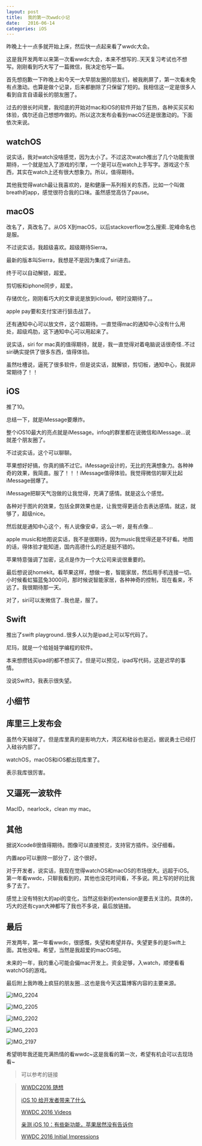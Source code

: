 ```yaml
---
layout: post
title:  我的第一次wwdc小记
date:   2016-06-14
categories: iOS
---
```


昨晚上十一点多就开始上床，然后快一点起来看了wwdc大会。

这是我开发两年以来第一次看wwdc大会，本来不想写的..天天复习考试也不想写。刚刚看到巧大写了一篇微信，我决定也写一篇。

首先想抱歉一下昨晚上和今天一大早朋友圈的朋友们，被我刷屏了，第一次看未免有点激动。也算是做个记录，后来都删除了只保留了短的。我相信这一定是很多人看到自言自语最长的朋友圈了。

过去的很长时间里，我彻底的开始对mac和iOS的软件开始了狂热，各种买买买和体验，偶尔还自己想想咋做的。所以这次发布会看到macOS还是很激动的。下面依次来说。

## watchOS

说实话，我对watch没啥感觉，因为太小了。不过这次watch推出了几个功能我很期待，一个就是加入了游戏的引擎，一个是可以在watch上手写字。游戏这个东西，其实在watch上还有很大想象力。所以，值得期待。

其他我觉得watch最让我喜欢的，是和健康一系列相关的东西，比如一个叫做breath的app，感觉很符合我的口味。虽然感觉高仿了pause。

## macOS

改名了，真改名了。从OS X到macOS，以后stackoverflow怎么搜索..驼峰命名也是服。

不过说实话，我超级喜欢。超级期待Sierra。

最新的版本叫Sierra，我想是不是因为集成了siri进去。

终于可以自动解锁，超爱。

剪切板和iphone同步，超爱。

存储优化，刚刚看巧大的文章说是放到icloud，顿时没期待了。。

apple pay要和支付宝进行狙击战了。

还有通知中心可以放文件，这个超期待。一直觉得mac的通知中心没有什么用处，超级鸡肋，这下通知中心可以用起来了。

说实话，siri for mac真的值得期待，就是，我一直觉得对着电脑说话很奇怪..不过siri确实提供了很多东西，值得体验。

虽然吐槽说，逼死了很多软件，但是说实话，就解锁，剪切板，通知中心，我就非常期待了！！

## iOS

推了10。

总结一下，就是iMessage要爆炸。

整个iOS10最大的亮点就是iMessage。infoq的群里都在说微信和iMessage...说就差个朋友圈了。

不过说实话，这个可以聊聊。

苹果想好好搞，你真的搞不过它。iMessage设计的，无比的充满想象力。各种神奇的效果，我简直。服了！！！iMessage值得体验。我觉得微信的聊天比起iMessage弱爆了。

iMessage把聊天气泡做的让我觉得，充满了感情。就是这么个感觉。

各种对于图片的效果，包括全屏效果也是，让我觉得更适合去表达感情。就这，就够了，超级nice。

然后就是通知中心这个，有人说像安卓，这么一听，是有点像...

apple music和地图说实话，我不是很期待，因为music我觉得还是不好看。地图的话，得体验才能知道，国内高德什么的还是挺不错的。

苹果特意强调了加密，这点是作为一个大公司来说很重要的。

最后想说说homekit。看苹果这样，想做一套，智能家居，然后用手机连接一切。小时候看虹猫蓝兔3000问，那时候说智能家居，各种神奇的控制，现在看来，不远了。我很期待那一天。

对了，siri可以发微信了..我也是，服了。

## Swift

推出了swift playground..很多人以为是ipad上可以写代码了。

尼玛，就是一个给娃娃学编程的软件。

本来想攒钱买ipad的都不想买了。但是可以预见，ipad写代码，这是迟早的事情。

没说Swift3，我表示很失望。

小细节
---

## 库里三上发布会

虽然今天输球了。但是库里真的是影响力大，湾区和硅谷也是近。据说勇士已经打入硅谷内部了。

watchOS，macOS和iOS都出现库里了。

表示我库很厉害。

## 又逼死一波软件

MacID，nearlock，clean my mac。

## 其他

据说Xcode8很值得期待。图像可以直接预览，支持官方插件。没仔细看。

内置app可以删除一部分了，这个很好。

对于开发者，说实话，我现在觉得watchOS和macOS的市场很大。远超于iOS。第一年看wwdc，只聊我看到的，其他也没花时间看，不多说。网上写的好的比我多了去了。

感觉上没有特别大的api的变化，当然这些新的extension是要去关注的。具体的，巧大的还有cyan大神都写了我也不多说，最后放链接。

## 最后

开发两年，第一年看wwdc，很感慨，失望和希望并存。失望更多的是Swift上面。其他没啥。希望，当然是我超爱的macOS啦。

未来的一年，我的重心可能会偏mac开发上。资金足够，入watch，顺便看看watchOS的游戏。

最后附上我昨晚上疯狂的朋友圈...这也是我今天这篇博客内容的主要来源。

![IMG_2204](images/IMG_2204.png)

![IMG_2205](images/IMG_2205.png)

![IMG_2202](images/IMG_2202.png)

![IMG_2203](images/IMG_2203.png)

![IMG_2197](images/IMG_2197.png)


希望明年我还能充满热情的看wwdc~这是我看的第一次，希望有机会可以去现场看~

>可以参考的链接

>[WWDC2016 随想](http://mp.weixin.qq.com/s?__biz=MjM5NTIyNTUyMQ==&mid=2709544901&idx=1&sn=4f3299a282bfd822db9bc3a7adcf4a2b&scene=0)
>
>[iOS 10 给开发者带来了什么](https://zhuanlan.zhihu.com/p/21348691)
>
>[WWDC 2016 Videos](https://developer.apple.com/videos/play/wwdc2016)
>
>[亲测 iOS 10：有些新功能，苹果居然没有告诉你](https://mp.weixin.qq.com/s?__biz=MjM5MjAyNDUyMA==&mid=2650492058&idx=1&sn=6d4a1fffff44f5f7e9689496af9eb374&scene=1)
>
>[WWDC 2016 Initial Impressions](https://www.raywenderlich.com/136657/wwdc-2016-initial-impressions)